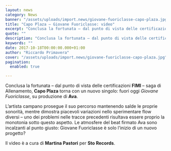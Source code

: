 ```yaml
---
layout: news
category: News
banner: "/assets/uploads/import.news/giovane-fuoriclasse-capo-plaza.jpg"
title: "Capo Plaza – Giovane Fuoriclasse: video"
excerpt: "Conclusa la fortunata – dal punto di vista delle certificazioni FIMI – saga di Allenamento, Capo Plaza torna con un nuovo singolo: fuori oggi Giovane Fuoriclasse, su produzione di Ava. L’artista campano prosegue il suo percorso mantenendo salde le proprie sonorità, mentre dimostra piacevoli variazioni nello sperimentare flow diversi – uno dei problemi nelle tracce [&hellip"
quote: ""
description: "Conclusa la fortunata – dal punto di vista delle certificazioni FIMI – saga di Allenamento, Capo Plaza torna con un nuovo singolo: fuori oggi Giovane Fuoriclasse, su produzione di Ava. L’artista campano prosegue il suo percorso mantenendo salde le proprie sonorità, mentre dimostra piacevoli variazioni nello sperimentare flow diversi – uno dei problemi nelle tracce [&hellip"
keywords: ""
date: 2017-10-18T00:00:00.000+01:00
author: "Riccardo Primavera"
cover: "/assets/uploads/import.news/giovane-fuoriclasse-capo-plaza.jpg"
pagination:
  enabled: true

---
```


Conclusa la fortunata – dal punto di vista delle certificazioni **FIMI** – saga di Allenamento, **Capo Plaza** torna con un nuovo singolo: fuori oggi _Giovane Fuoriclasse_, su produzione di **Ava**.

L’artista campano prosegue il suo percorso mantenendo salde le proprie sonorità, mentre dimostra piacevoli variazioni nello sperimentare flow diversi – uno dei problemi nelle tracce precedenti risultava essere proprio la monotonia sotto questo aspetto. Le atmosfere del beat firmato Ava sono incalzanti al punto giusto: Giovane Fuoriclasse è solo l’inizio di un nuovo progetto?

Il video è a cura di **Martina Pastori** per **Sto Records**.